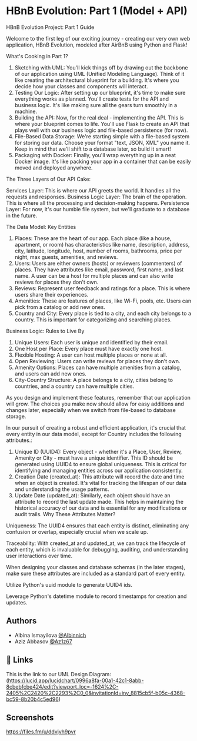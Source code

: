 # HBnB Evolution: Part 1 (Model + API)

HBnB Evolution Project: Part 1 Guide

Welcome to the first leg of our exciting journey - creating our very own web application, HBnB Evolution, modeled after AirBnB using Python and Flask!

What's Cooking in Part 1?

1. Sketching with UML: You'll kick things off by drawing out the backbone of our application using UML (Unified Modeling Language). Think of it like creating the architectural blueprint for a building. It's where you decide how your classes and components will interact.
2. Testing Our Logic: After setting up our blueprint, it's time to make sure everything works as planned. You'll create tests for the API and business logic. It's like making sure all the gears turn smoothly in a machine.
3. Building the API: Now, for the real deal - implementing the API. This is where your blueprint comes to life. You'll use Flask to create an API that plays well with our business logic and file-based persistence (for now).
4. File-Based Data Storage: We're starting simple with a file-based system for storing our data. Choose your format "text, JSON, XML" you name it. Keep in mind that we'll shift to a database later, so build it smart!
5. Packaging with Docker: Finally, you'll wrap everything up in a neat Docker image. It's like packing your app in a container that can be easily moved and deployed anywhere.

The Three Layers of Our API Cake:

Services Layer: This is where our API greets the world. It handles all the requests and responses.
Business Logic Layer: The brain of the operation. This is where all the processing and decision-making happens.
Persistence Layer: For now, it's our humble file system, but we'll graduate to a database in the future.

The Data Model: Key Entities

1. Places: These are the heart of our app. Each place (like a house, apartment, or room) has characteristics like name, description, address, city, latitude, longitude, host, number of rooms, bathrooms, price per night, max guests, amenities, and reviews.
2. Users: Users are either owners (hosts) or reviewers (commenters) of places. They have attributes like email, password, first name, and last name. A user can be a host for multiple places and can also write reviews for places they don't own.
3. Reviews: Represent user feedback and ratings for a place. This is where users share their experiences.
4. Amenities: These are features of places, like Wi-Fi, pools, etc. Users can pick from a catalog or add new ones.
5. Country and City: Every place is tied to a city, and each city belongs to a country. This is important for categorizing and searching places.

Business Logic: Rules to Live By

1. Unique Users: Each user is unique and identified by their email.
2. One Host per Place: Every place must have exactly one host.
3. Flexible Hosting: A user can host multiple places or none at all.
4. Open Reviewing: Users can write reviews for places they don't own.
5. Amenity Options: Places can have multiple amenities from a catalog, and users can add new ones.
6. City-Country Structure: A place belongs to a city, cities belong to countries, and a country can have multiple cities.

As you design and implement these features, remember that our application will grow. The choices you make now should allow for easy additions and changes later, especially when we switch from file-based to database storage.

In our pursuit of creating a robust and efficient application, it's crucial that every entity in our data model, except for Country includes the following attributes.:

1. Unique ID (UUID4): Every object - whether it's a Place, User, Review, Amenity or City - must have a unique identifier. This ID should be generated using UUID4 to ensure global uniqueness. This is critical for identifying and managing entities across our application consistently.
2. Creation Date (created_at): This attribute will record the date and time when an object is created. It's vital for tracking the lifespan of our data and understanding the usage patterns.
3. Update Date (updated_at): Similarly, each object should have an attribute to record the last update made. This helps in maintaining the historical accuracy of our data and is essential for any modifications or audit trails.
Why These Attributes Matter?

Uniqueness: The UUID4 ensures that each entity is distinct, eliminating any confusion or overlap, especially crucial when we scale up.

Traceability: With created_at and updated_at, we can track the lifecycle of each entity, which is invaluable for debugging, auditing, and understanding user interactions over time.

When designing your classes and database schemas (in the later stages), make sure these attributes are included as a standard part of every entity.

Utilize Python's uuid module to generate UUID4 ids.

Leverage Python's datetime module to record timestamps for creation and updates.




## Authors

- Albina Ismayilova [@Albinnich](https://www.github.com/Albinnich)
- Aziz Abbasov [@Az1z67](https://github.com/Az1z67)

## 🔗 Links

This is the link to our UML Design Diagram:
(https://lucid.app/lucidchart/0996a8fa-00a1-42c1-8abb-8cbebfcbe424/edit?viewport_loc=-1624%2C-2405%2C2420%2C2293%2C0_0&invitationId=inv_8815cb5f-b05c-4368-bc59-8b20b4c5ed96)



## Screenshots

https://files.fm/u/ddvjvh9pvr

